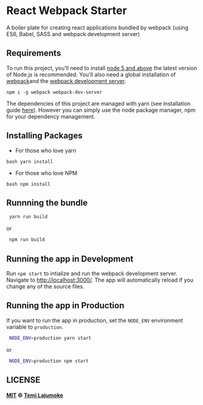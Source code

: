 # React Webpack Starter
A boiler plate for creating react applications bundled by webpack (using ES6, Babel, SASS and webpack development server)

## Requirements
To run this project, you’ll need to install [node 5 and above](https://nodejs.org/en/) the latest version of Node.js is recommended. You'll also need a global installation of [webpack](https://webpack.js.org/ )and the [webpack development server](https://webpack.js.org/configuration/dev-server/). 

```
npm i -g webpack webpack-dev-server
```

The dependencies of this project are managed with yarn (see installation guide [here](https://yarnpkg.com/en/)). However you can simply use the node package manager, npm for your dependency management.

## Installing Packages
+ For those who love yarn
```
bash yarn install
```

+ For those who love NPM
```
bash npm install
```

## Runnning the bundle

```bash
 yarn run build
```

or 

```bash
 npm run build
```
## Running the app in Development

Run `npm start` to intialize and run the webpack development server. Navigate to [http://localhost:3000/](http://localhost:3001). The app will automatically reload if you change any of the source files.

## Running the app in Production

If you want to run the app in production, set the `NODE_ENV` environment variable to `production`.

```bash
 NODE_ENV=production yarn start
```
or
```bash
 NODE_ENV=production npm start
```

## LICENSE

#### [MIT](./LICENSE) © [Temi Lajumoke](http://temilajumoke.com)